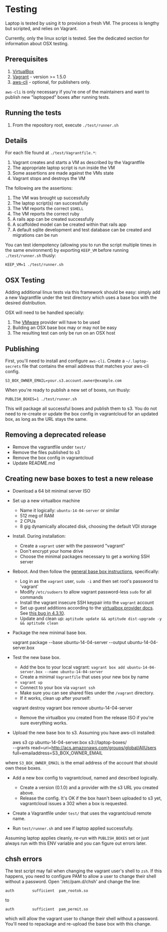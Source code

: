 # Testing

Laptop is tested by using it to provision a fresh VM. The process is lengthy
but scripted, and relies on Vagrant.

Currently, only the linux script is tested. See the dedicated section for
information about OSX testing.

## Prerequisites

1. [VirtualBox][]
2. [Vagrant][] - version >= 1.5.0
3. [aws-cli][] - optional, for publishers only.

[VirtualBox]: https://www.virtualbox.org/
[Vagrant]: http://www.vagrantup.com/
[aws-cli]: http://docs.aws.amazon.com/cli/latest/userguide/cli-chap-welcome.html

`aws-cli` is only necessary if you're one of the maintainers and want to
publish new "laptopped" boxes after running tests.

## Running the tests

1. From the repository root, execute `./test/runner.sh`

## Details

For each file found at `./test/Vagrantfile.*`:

1. Vagrant creates and starts a VM as described by the Vagrantfile
2. The appropriate laptop script is run inside the VM
3. Some assertions are made against the VMs state
4. Vagrant stops and destroys the VM

The following are the assertions:

1. The VM was brought up successfully
2. The laptop script(s) ran successfully
3. The VM reports the correct `$SHELL`
4. The VM reports the correct ruby
5. A rails app can be created successfully
6. A scaffolded model can be created within that rails app
7. A default sqlite development and test database can be created and migrations can be run

You can test idempotency (allowing you to run the script multiple times in the
same environment) by exporting `KEEP_VM` before running `./test/runner.sh`
thusly:

    KEEP_VM=1 ./test/runner.sh

## OSX Testing

Adding additional linux tests via this framework should be easy: simply
add a new Vagrantfile under the test directory which uses a base box
with the desired distribution.

OSX will need to be handled specially:

1. The [VMware][] provider will have to be used
2. Building an OSX base box may or may not be easy
3. The resulting test can only be run on an OSX host

[VMware]: http://www.vmware.com/

## Publishing

First, you'll need to install and configure `aws-cli`. Create a
`~/.laptop-secrets` file that contains the email address that matches your
aws-cli config.

    S3_BOX_OWNER_EMAIL=your.s3.account.owner@example.com

When you're ready to publish a new set of boxes, run thusly:

    PUBLISH_BOXES=1 ./test/runner.sh

This will package all successful boxes and publish them to s3.  You do not
need to re-create or update the box config in vagrantcloud for an updated box,
as long as the URL stays the same.

## Removing a deprecated release

- Remove the vagrantfile under `test/`
- Remove the files published to s3
- Remove the box config in vagrantcloud
- Update README.md

## Creating new base boxes to test a new release

- Download a 64 bit minimal server ISO
- Set up a new virtualbox machine
    - Name it logically: `ubuntu-14-04-server` or similar
    - 512 meg of RAM
    - 2 CPUs
    - 8 gig dynamically allocated disk, choosing the default VDI storage

- Install. During installation:
    - Create a `vagrant` user with the password "vagrant"
    - Don't encrypt your home drive
    - Choose the minimal packages necessary to get a working SSH server

- Reboot. And then follow the [general base box instructions][], specifically:
    - Log in as the `vagrant` user, `sudo -i` and then set root's password to 'vagrant'
    - Modify `/etc/sudoers` to allow vagrant password-less `sudo` for all commands
    - Install the vagrant insecure SSH keypair into the `vagrant` account
    - Set up guest additions according to the [virtualbox provider docs][]. See [this bug in 4.3.10][].
    - Update and clean up: `aptitude update && aptitude dist-upgrade -y && aptitude clean`

- Package the new minimal base box.

    vagrant package --base ubuntu-14-04-server --output ubuntu-14-04-server.box

- Test the new base box.
    - Add the box to your local vagrant: `vagrant box add ubuntu-14-04-server.box --name ubuntu-14-04-server`
    - Create a minimal `Vagrantfile` that uses your new box by name
    - `vagrant up`
    - Connect to your box via `vagrant ssh`
    - Make sure you can see shared files under the `/vagrant` directory.
    - If it works, clean up after yourself:

    vagrant destroy
    vagrant box remove ubuntu-14-04-server

    - Remove the virtualbox you created from the release ISO if you're sure everything works.

- Upload the new base box to s3. Assuming you have aws-cli installed:

    aws s3 cp ubuntu-14-04-server.box s3://laptop-boxes/ \
      --grants read=uri=http://acs.amazonaws.com/groups/global/AllUsers full=emailaddress=S3_BOX_OWNER_EMAIL

where `S3_BOX_OWNER_EMAIL` is the email address of the account that should own these boxes.

- Add a new box config to vagrantcloud, named and described logically.
    - Create a version (0.1.0) and a provider with the s3 URL you created above.
    - Release the config. It's OK if the box hasn't been uploaded to s3 yet, vagrantcloud issues a 302 when a box is requested.

- Create a Vagrantfile under `test/` that uses the vagrantcloud remote name.
- Run `test/runner.sh` and see if laptop applied successfully.

Assuming laptop applies cleanly, re-run with `PUBLISH_BOXES` set or just always
run with this ENV variable and you can figure out errors later.

[general base box instructions]:http://docs.vagrantup.com/v2/boxes/base.html
[virtualbox provider docs]:http://docs.vagrantup.com/v2/virtualbox/boxes.html
[this bug in 4.3.10]:https://github.com/dotless-de/vagrant-vbguest/issues/117

## chsh errors

The test script may fail when changing the vagrant user's shell to `zsh`. If
this happens, you need to configure PAM to allow a user to change their shell
without a password. Open '/etc/pam.d/chsh' and change the line:

    auth		sufficient	pam_rootok.so

to

    auth		sufficient	pam_permit.so

which will allow the vagrant user to change their shell without a password.
You'll need to repackage and re-upload the base box with this change.
